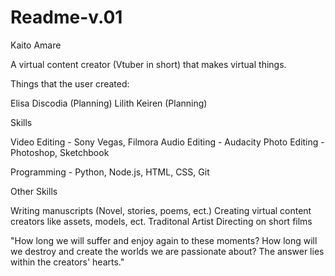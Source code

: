 # Readme-v.01
Kaito Amare

A virtual content creator (Vtuber in short) that makes virtual things.

Things that the user created:

Elisa Discodia (Planning)
Lilith Keiren (Planning)

Skills

Video Editing - Sony Vegas, Filmora
Audio Editing - Audacity
Photo Editing - Photoshop, Sketchbook

Programming - Python, Node.js, HTML, CSS, Git

Other Skills

Writing manuscripts (Novel, stories, poems, ect.)
Creating virtual content creators like assets, models, ect.
Traditonal Artist
Directing on short films


"How long we will suffer and enjoy again to these moments? How long will we destroy and create the worlds we are passionate about? The answer lies within the creators' hearts."
